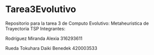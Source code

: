 # Tarea3Evolutivo
Repositorio para la tarea 3 de Computo Evolutivo: Metaheuristica de Trayectoria TSP
Integrantes:

Rodríguez Miranda Alexia  316293611                

Rueda Tokuhara Daiki Benedek 420003533
